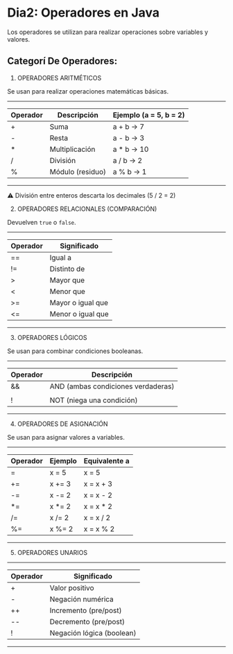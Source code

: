 # Dia2: Operadores en Java

Los operadores se utilizan para realizar operaciones sobre variables y valores.

## Categorí De Operadores:

1. OPERADORES ARITMÉTICOS

Se usan para realizar operaciones matemáticas básicas.

--------------------------------------------------------------
| Operador | Descripción            | Ejemplo (a = 5, b = 2) |
|----------|------------------------|------------------------|
| +        | Suma                   | a + b → 7              |
| -        | Resta                  | a - b → 3              |
| *        | Multiplicación         | a * b → 10             |
| /        | División               | a / b → 2              |
| %        | Módulo (residuo)       | a % b → 1              |
--------------------------------------------------------------

⚠ División entre enteros descarta los decimales (5 / 2 = 2)

2. OPERADORES RELACIONALES (COMPARACIÓN)

Devuelven `true` o `false`.

-------------------------------------
| Operador | Significado            |
|----------|------------------------|
| ==       | Igual a                |
| !=       | Distinto de            |
| >        | Mayor que              |
| <        | Menor que              |
| >=       | Mayor o igual que      |
| <=       | Menor o igual que      |
-------------------------------------

3. OPERADORES LÓGICOS
   
Se usan para combinar condiciones booleanas.

-------------------------------------------------
| Operador | Descripción                        |
|----------|------------------------------------|
| &&       | AND (ambas condiciones verdaderas) |
| ||       | OR (al menos una verdadera)        |
| !        | NOT (niega una condición)          |
-------------------------------------------------

4. OPERADORES DE ASIGNACIÓN
   
Se usan para asignar valores a variables.

---------------------------------------------
| Operador | Ejemplo       | Equivalente a  |
|----------|---------------|----------------|
| =        | x = 5         | x = 5          |
| +=       | x += 3        | x = x + 3      |
| -=       | x -= 2        | x = x - 2      |
| *=       | x *= 2        | x = x * 2      |
| /=       | x /= 2        | x = x / 2      |
| %=       | x %= 2        | x = x % 2      |
---------------------------------------------

5. OPERADORES UNARIOS

---------------------------------------
| Operador | Significado              |
|----------|--------------------------|
| +        | Valor positivo           |
| -        | Negación numérica        |
| ++       | Incremento (pre/post)    |
| --       | Decremento (pre/post)    |
| !        | Negación lógica (boolean)|
---------------------------------------